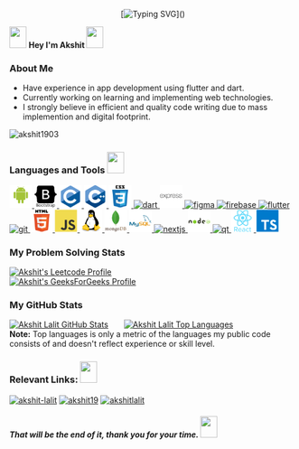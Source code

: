 <div align="center">
  
  <span>‎‎‎‎‎‎‎‎‎‎‎‎‎‎‎‎‎‎‎‎‎</span>
  [![Typing SVG](https://readme-typing-svg.demolab.com?font=Helvetica&duration=1000&pause=700&center=true&width=435&lines=‎‎‎‎‎‎‎‎‎‎‎‎‎‎‎‎‎‎‎‎‎Hey%2C+Welcome+to+my+GitHub+Account;My+name+is+Akshit+Lalit;I'm+a+Flutter+developer!;I'm+a+Fullstack+developer!)]()

</div>

<p>
<img src="https://raw.githubusercontent.com/MartinHeinz/MartinHeinz/master/wave.gif" width="30px" height="38">
<b>     Hey I'm Akshit      </b>
<img src="https://raw.githubusercontent.com/MartinHeinz/MartinHeinz/master/wave.gif" width="30px" height="38">
</p>

<h3>About Me</h3>

- Have experience in app development using flutter and dart.
- Currently working on learning and implementing web technologies.
- I strongly believe in efficient and quality code writing due to mass implemention and digital footprint.
<p align="left"> <img src="https://komarev.com/ghpvc/?username=akshit1903&label=Profile%20views&color=0e75b6&style=flat" alt="akshit1903" /> </p>

<h3>Languages and Tools <img src = "https://media2.giphy.com/media/QssGEmpkyEOhBCb7e1/giphy.gif?cid=ecf05e47a0n3gi1bfqntqmob8g9aid1oyj2wr3ds3mg700bl&rid=giphy.gif" width = 30px height="38"></h3>
<p align="left"> <a href="https://developer.android.com" target="_blank" rel="noreferrer"> <img src="https://raw.githubusercontent.com/devicons/devicon/master/icons/android/android-original-wordmark.svg" alt="android" width="40" height="40"/> </a> <a href="https://getbootstrap.com" target="_blank" rel="noreferrer"> <img src="https://raw.githubusercontent.com/devicons/devicon/master/icons/bootstrap/bootstrap-plain-wordmark.svg" alt="bootstrap" width="40" height="40"/> </a> <a href="https://www.cprogramming.com/" target="_blank" rel="noreferrer"> <img src="https://raw.githubusercontent.com/devicons/devicon/master/icons/c/c-original.svg" alt="c" width="40" height="40"/> </a> <a href="https://www.w3schools.com/cpp/" target="_blank" rel="noreferrer"> <img src="https://raw.githubusercontent.com/devicons/devicon/master/icons/cplusplus/cplusplus-original.svg" alt="cplusplus" width="40" height="40"/> </a> <a href="https://www.w3schools.com/css/" target="_blank" rel="noreferrer"> <img src="https://raw.githubusercontent.com/devicons/devicon/master/icons/css3/css3-original-wordmark.svg" alt="css3" width="40" height="40"/> </a> <a href="https://dart.dev" target="_blank" rel="noreferrer"> <img src="https://www.vectorlogo.zone/logos/dartlang/dartlang-icon.svg" alt="dart" width="40" height="40"/> </a> <a href="https://expressjs.com" target="_blank" rel="noreferrer"> <img src="https://raw.githubusercontent.com/devicons/devicon/master/icons/express/express-original-wordmark.svg" alt="express" width="40" height="40"/> </a> <a href="https://www.figma.com/" target="_blank" rel="noreferrer"> <img src="https://www.vectorlogo.zone/logos/figma/figma-icon.svg" alt="figma" width="40" height="40"/> </a> <a href="https://firebase.google.com/" target="_blank" rel="noreferrer"> <img src="https://www.vectorlogo.zone/logos/firebase/firebase-icon.svg" alt="firebase" width="40" height="40"/> </a> <a href="https://flutter.dev" target="_blank" rel="noreferrer"> <img src="https://www.vectorlogo.zone/logos/flutterio/flutterio-icon.svg" alt="flutter" width="40" height="40"/> </a> <a href="https://git-scm.com/" target="_blank" rel="noreferrer"> <img src="https://www.vectorlogo.zone/logos/git-scm/git-scm-icon.svg" alt="git" width="40" height="40"/> </a> <a href="https://www.w3.org/html/" target="_blank" rel="noreferrer"> <img src="https://raw.githubusercontent.com/devicons/devicon/master/icons/html5/html5-original-wordmark.svg" alt="html5" width="40" height="40"/> </a> <a href="https://developer.mozilla.org/en-US/docs/Web/JavaScript" target="_blank" rel="noreferrer"> <img src="https://raw.githubusercontent.com/devicons/devicon/master/icons/javascript/javascript-original.svg" alt="javascript" width="40" height="40"/> </a> <a href="https://www.linux.org/" target="_blank" rel="noreferrer"> <img src="https://raw.githubusercontent.com/devicons/devicon/master/icons/linux/linux-original.svg" alt="linux" width="40" height="40"/> </a> <a href="https://www.mongodb.com/" target="_blank" rel="noreferrer"> <img src="https://raw.githubusercontent.com/devicons/devicon/master/icons/mongodb/mongodb-original-wordmark.svg" alt="mongodb" width="40" height="40"/> </a> <a href="https://www.mysql.com/" target="_blank" rel="noreferrer"> <img src="https://raw.githubusercontent.com/devicons/devicon/master/icons/mysql/mysql-original-wordmark.svg" alt="mysql" width="40" height="40"/> </a> <a href="https://nextjs.org/" target="_blank" rel="noreferrer"> <img src="https://cdn.worldvectorlogo.com/logos/nextjs-2.svg" alt="nextjs" width="40" height="40"/> </a> <a href="https://nodejs.org" target="_blank" rel="noreferrer"> <img src="https://raw.githubusercontent.com/devicons/devicon/master/icons/nodejs/nodejs-original-wordmark.svg" alt="nodejs" width="40" height="40"/> </a> <a href="https://www.qt.io/" target="_blank" rel="noreferrer"> <img src="https://upload.wikimedia.org/wikipedia/commons/0/0b/Qt_logo_2016.svg" alt="qt" width="40" height="40"/> </a> <a href="https://reactjs.org/" target="_blank" rel="noreferrer"> <img src="https://raw.githubusercontent.com/devicons/devicon/master/icons/react/react-original-wordmark.svg" alt="react" width="40" height="40"/> </a> <a href="https://www.typescriptlang.org/" target="_blank" rel="noreferrer"> <img src="https://raw.githubusercontent.com/devicons/devicon/master/icons/typescript/typescript-original.svg" alt="typescript" width="40" height="40"/> </a> </p>

<h3>My Problem Solving Stats</h3>
<a href="https://leetcode.com/akshit19/"><img src="https://leetcard.jacoblin.cool/akshit19?ext=contest" alt="Akshit's Leetcode Profile"></a>
<br/>
<a href="https://auth.geeksforgeeks.org/user/akshitlalit/practice/"><img src="https://geeks-for-geeks-stats-api-napiyo.vercel.app/?userName=akshitlalit" alt="Akshit's GeeksForGeeks Profile"></a>
<br/>

<h3>My GitHub Stats</h3>
<a href="https://github.com/Akshit1903"><img src="https://github-readme-stats.vercel.app/api?username=Akshit1903&show_icons=true&theme=dark" alt="Akshit Lalit GitHub Stats"></a>
&nbsp &nbsp &nbsp
<a href="https://github-readme-stats.vercel.app/api/top-langs/?username=Akshit1903&layout=compact"><img src="https://github-readme-stats.vercel.app/api/top-langs/?username=Akshit1903&layout=compact&theme=dark" alt="Akshit Lalit Top Languages"></a>

 <br/>
  <b>Note:</b> Top languages is only a metric of the languages my public code consists of and doesn't reflect experience or skill level.

<!-- [![Akshit's GitHub stats](https://github-readme-stats.vercel.app/api?username=Akshit1903&show_icons=true)](https://github.com/Akshit1903)

[![Top Langs](https://github-readme-stats.vercel.app/api/top-langs/?username=Akshit1903&layout=compact)](https://github.com/anuraghazra/github-readme-stats) -->

<h3> Relevant Links: <img src = "https://media2.giphy.com/media/QssGEmpkyEOhBCb7e1/giphy.gif?cid=ecf05e47a0n3gi1bfqntqmob8g9aid1oyj2wr3ds3mg700bl&rid=giphy.gif" width = 30px height="38"></h3>

<p align="left">
<a href="https://linkedin.com/in/akshit-lalit" target="blank"><img align="center" src="https://raw.githubusercontent.com/rahuldkjain/github-profile-readme-generator/master/src/images/icons/Social/linked-in-alt.svg" alt="akshit-lalit" height="30" width="40" /></a>
<a href="https://www.leetcode.com/akshit19" target="blank"><img align="center" src="https://raw.githubusercontent.com/rahuldkjain/github-profile-readme-generator/master/src/images/icons/Social/leet-code.svg" alt="akshit19" height="30" width="40" /></a>
<a href="https://auth.geeksforgeeks.org/user/akshitlalit" target="blank"><img align="center" src="https://raw.githubusercontent.com/rahuldkjain/github-profile-readme-generator/master/src/images/icons/Social/geeks-for-geeks.svg" alt="akshitlalit" height="30" width="40" /></a>
</p>

<h5>That will be the end of it, thank you for your time.  <img src="https://media.giphy.com/media/ObNTw8Uzwy6KQ/giphy.gif" width="30px" height="38"></h5>
